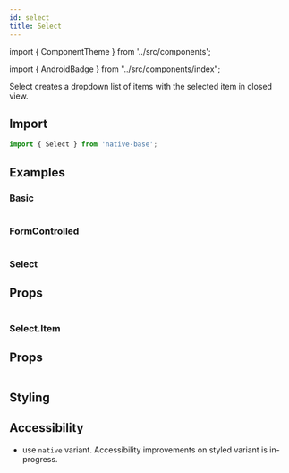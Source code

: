 ```yaml
---
id: select
title: Select
---
```


import { ComponentTheme } from '../src/components';

import { AndroidBadge } from "../src/components/index";

Select creates a dropdown list of items with the selected item in closed view.

## Import

```jsx
import { Select } from 'native-base';
```

## Examples

### Basic

```ComponentSnackPlayer path=components,primitives,Select,Basic.tsx

```

### FormControlled

```ComponentSnackPlayer path=components,primitives,Select,FormControlled.tsx

```

### Select

## Props

```ComponentPropTable path=primitives,Select,Select.tsx

```

### Select.Item

## Props

```ComponentPropTable path=primitives,Select,SelectItem.tsx

```

## Styling

<ComponentTheme name="select" />

## Accessibility

- use `native` variant. Accessibility improvements on styled variant is in-progress.
